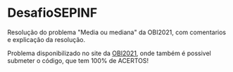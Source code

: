 # DesafioSEPINF
Resolução do problema "Media ou mediana" da OBI2021, com comentarios e explicação da resolução.

Problema disponibilizado no site da [OBI2021](https://olimpiada.ic.unicamp.br/pratique/p2/2021/f2/media/), onde também é possivel submeter o código, que tem 100% de ACERTOS!
